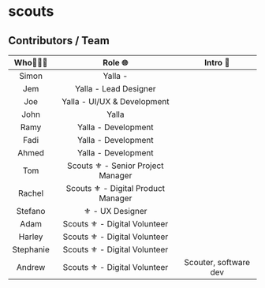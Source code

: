 # scouts



## Contributors / Team

| Who🧍‍♀️🧍       | Role 🌐     | Intro 💬 |
| :-------------: | :----------: | :-----------: |
| Simon | Yalla - | |
| Jem | Yalla - Lead Designer | |
| Joe | Yalla - UI/UX & Development | |
| John | Yalla | |
| Ramy | Yalla - Development | 
| Fadi | Yalla - Development |
| Ahmed | Yalla - Development |
| Tom | Scouts ⚜️ - Senior Project Manager | |
| Rachel | Scouts ⚜️ - Digital Product Manager | |
| Stefano | ⚜️ - UX Designer | |
| Adam | Scouts ⚜️ - Digital Volunteer | |
| Harley | Scouts ⚜️ - Digital Volunteer | | 
| Stephanie | Scouts ⚜️ - Digital Volunteer | |
| Andrew | Scouts ⚜️ - Digital Volunteer | Scouter, software dev   |
